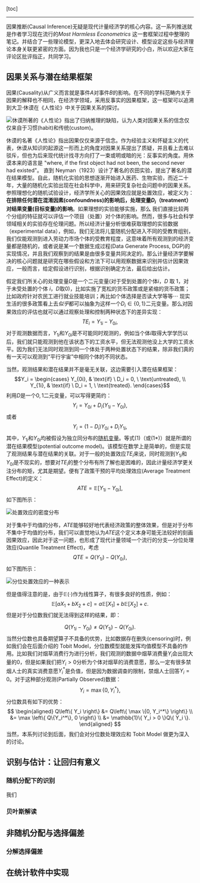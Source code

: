 [toc]

<hr>

因果推断(Causal Inference)无疑是现代计量经济学的核心内容。这一系列推送就是作者学习现在流行的*Most Harmless Econometrics* 这一套框架过程中整理的笔记。并结合了一些理论模型，更深入地去体会研究设计、模型设定这些与经济理论本身关联更紧密的方面。因为我也只是一个经济学研究的小白，所以欢迎大家在评论区批评指正，共同学习。

## 因果关系与潜在结果框架 

因果(Causality)从广义而言就是事件$A$对事件$B$的影响。在不同的学科范畴内关于因果的解释也不相同，在经济学领域，采用反事实的因果框架，这一框架可以追溯到大卫·休谟在《人性论》中关于因果关系的探讨。

![休谟所著的《人性论》指出了归纳推理的缺陷，认为人类对因果关系的信念仅仅来自于习惯(habit)和传统(custom)。](https://github.com/Runsheng-Wang/Treatment/blob/master/fig/A_Treatise_of_Human_Nature_by_David_Hume.jpg?raw=true "休谟的名著《人性论》指出因果仅仅来源于信念。")

休谟的名著《人性论》指出因果仅仅来源于信念。作为经验主义和怀疑主义的代表，休谟从知识的起源这一形而上的角度对因果关系提出了质疑，并且看上去难以驳斥，但也为后来现代统计找寻方向打了一束或明或暗的光：反事实的角度。用休谟本来的语言是 "where, if the first object had not been, the second never had existed"。 直到 Neyman（1923）设计了著名的农田实验，提出了著名的潜在结果模型。自此，随机化实验的思想逐渐开始进入医药、生物实验，而近二十年，大量的随机化实验出现在社会科学中，用来研究复杂社会问题中的因果关系。参照理想化的随机试验设计，经济学所关心的因果效应就是处置效应，被定义为：**在排除任何潜在混淆因素(confoundness)的影响后，处理变量$D_i$（treatment） 对结果变量(目标变量)的影响**。如果理想的实验能够实施，那么 我们直接比较两个分组的特征就可以评估一个项目（处置）对个体的影响。然而，很多与社会科学领域相关的实验存在伦理问题。所以经济计量分析很难获取理想的实验数据（experimental data），例如，我们无法将儿童随机分配进入不同的受教育组别，我们仅能观测到进入劳动力市场个体的受教育程度，这意味着所有观测到的经济变量都是随机的，或者说是某一个数据生成过程(Data Generate Process, DGP)的实现情况，并且我们观察到的结果是由很多变量共同决定的。那么计量经济学要解决的核心问题就是研究在哪些假设和方法下可以用观察数据来识别并估计因果效应，一般而言，给定假设进行识别，根据识别确定方法，最后给出估计。

假定我们所关心的处理变量$D$是一个二元变量(对于受到处置的个体$i$，$D$ 取 $1$，对于未受处置的个体 $i$，$D$取$0$)，比如实施了宽松的货币政策或是紧缩的货币政策；比如政府针对农民工进行就业技能培训；再比如个体选择是否读大学等等$\cdots$ 现实生活的很多政策看上去*似乎*都可以抽象为这样一个$D_i \in \{0,1\}$二元变量。那么对因果效应的评估也就可以通过观察处理和控制两种状态下的差异实现：
$$TE_i = Y_{1i}-Y_{0i},$$
对于观测数据而言，$Y_{1i}$和$Y_{0i}$是不可能同时观测的，例如当个体$i$取得大学学历以后，我们就只能观测到他在该状态下的工资水平，但无法观测他没上大学的工资水平。因为我们无法同时观测到同一个体处于两种处置状态下的结果，除非我们真的有一天可以观测到“平行宇宙”中相同个体的不同状态。

当然，观测结果和潜在结果并不是毫无关联，这边需要引入潜在结果框架：
$$Y_i = 
\begin{cases}
    Y_{0i}, & \text{if} \ D_i = 0, \ \text{untreated}, \\
    Y_{1i}, & \text{if} \ D_i = 1, \ \text{treated}.
\end{cases}$$
利用$D$是一个$0,1$二元变量，可以写得更简约：
$$ Y_i = Y_{0i} + D_i(Y_{1i} - Y_{0i}), \tag{1} $$
或者
$$ Y_i = (1 - D_i) Y_{0i} + D_i Y_{1i}, \tag{1*}
$$
其中，$Y_{1i}$和$Y_{0i}$均被假设为独立同分布的[随机变量](与其说是假设，把潜在结果看作随机变量更像是一种“信念”，是一种看待经济现象的观念。 "随机化假设")。等式$(1)$（或$(1*)$）就是所谓的潜在结果模型(potential outcome model)。该模型在数学上是简单的，但是实现了观测结果与潜在结果的关联。对于一般的处置效应$TE_i$来说，同时观测到$Y_{1i}$和$Y_{0i}$是不现实的，想要对$TE_i$的整个分布有所了解也是困难的，因此计量经济学更关注分布的矩，尤其是期望。便有了政策干预的平均处理效应(Average Treatment Effect)的定义：
$$ATE = \mathbb{E} \left[ Y_{1i}-Y_{0i} \right],
$$
如下图所示：

![处置效应的密度分布](https://github.com/Runsheng-Wang/Treatment/blob/master/fig/ATE.png?raw=true)

对于集中于均值的分布，$ATE$能够较好地代表经济政策的整体效果，但是对于分布不集中于均值的分布，我们可以直觉地认为$ATE$这个定义本身可能无法较好的刻画因果效应，因此对于这一问题，也形成了现代计量领域一个流行的分支—分位处理效应(Quantile Treatment Effect)，考虑
$$ QTE = Q(Y_{1i}) - Q(Y_{0i}), $$
如下图所示：

![分位处置效应的一种表示](https://github.com/Runsheng-Wang/Treatment/blob/master/fig/QTE.png?raw=true)

但是值得注意的是，由于$\mathbb{E}(\cdot)$作为线性算子，有很多良好的性质，例如：
$$ \mathbb{E}\left[ aX_1 + bX_2 + c \right] = a\mathbb{E}\left[ X_1 \right] + b\mathbb{E}\left[ X_2 \right] + c. $$
但是对于分位数我们就无法得到这样的结果，即：

$$
Q(Y_{1i} - Y_{0i}) \neq Q(Y_{1i}) - Q(Y_{0i}).
$$
当然分位数也具备期望算子不具备的优势，比如数据存在删失(censoring)时，例如我们会在后面介绍的 Tobit Model，分位数模型就能发挥均值模型不具备的作用。比如我们对烟草消费行为进行分析，我们观测的数据中烟草消费量$Y_i$会出现大量的$0$，但是如果我们把$Y_i>0$分析为个体对烟草的消费意愿，那么一定有很多禁烟人士的真实消费意愿$Y_i^*$是负值，但是因为数据调查的限制，禁烟人士回答$Y_i=0$。对于这种部分观测(Partially Observed)数据：
$$ Y_i = \max \left\{ 0, Y_i^* \right\}, $$
分位数具有如下的优势：
$$ 
\begin{aligned}
    Q\left\{ Y_i \right\} &= Q\left\{ \max \{0, Y_i^*\} \right\} \\
    &= \max \left\{ Q\{Y_i^*\}, 0 \right\} \\
    &= \mathbb{1}\{ Y_i > 0 \}Q\{ Y_i \}.
\end{aligned}
$$
当然，本系列讨论到后面，我们会对分位数处理效应和 Tobit Model 做更为深入的讨论。


## 识别与估计：让回归有意义 

### 随机分配下的识别

我们


### 贝叶斯解读

## 非随机分配与选择偏差 

### 分解选择偏差 

## 在统计软件中实现

